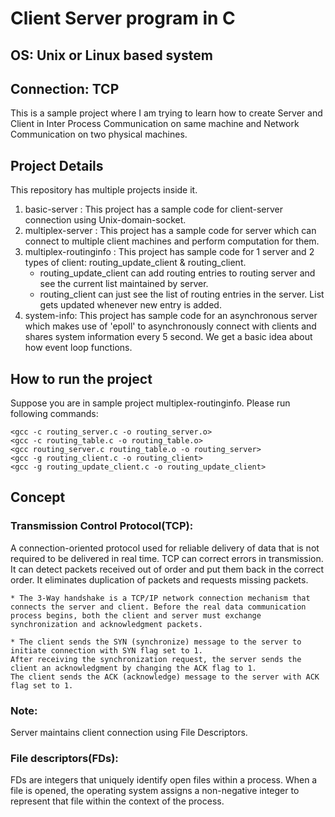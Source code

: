 # Client Server program in C
## OS: Unix or Linux based system
## Connection: TCP

This is a sample project where I am trying to learn how to create Server and Client in Inter Process Communication on same machine 
and Network Communication on two physical machines.

## Project Details
This repository has multiple projects inside it. 
1. basic-server : This project has a sample code for client-server connection using Unix-domain-socket.
2. multiplex-server : This project has a sample code for server which can connect to multiple client machines and perform computation for them.
3. multiplex-routinginfo : This project has sample code for 1 server and 2 types of client: routing_update_client & routing_client.
    * routing_update_client can add routing entries to routing server and see the current list maintained by server.
    * routing_client can just see the list of routing entries in the server. List gets updated whenever new entry is added.
4. system-info: This project has sample code for an asynchronous server which makes use of 'epoll' to asynchronously connect with clients and shares system information every 5 second. We get a basic idea about how event loop functions.

## How to run the project
Suppose you are in sample project multiplex-routinginfo. Please run following commands:
```
<gcc -c routing_server.c -o routing_server.o>
<gcc -c routing_table.c -o routing_table.o>
<gcc routing_server.c routing_table.o -o routing_server>
<gcc -g routing_client.c -o routing_client>
<gcc -g routing_update_client.c -o routing_update_client>
```

## Concept
### Transmission Control Protocol(TCP):
A connection-oriented protocol used for reliable delivery of data that is not required to be delivered in real time. TCP can correct errors in transmission. It can detect packets received out of order and put them back in the correct order. It eliminates duplication of packets and requests missing packets.

    * The 3-Way handshake is a TCP/IP network connection mechanism that connects the server and client. Before the real data communication process begins, both the client and server must exchange synchronization and acknowledgment packets.

    * The client sends the SYN (synchronize) message to the server to initiate connection with SYN flag set to 1.
    After receiving the synchronization request, the server sends the client an acknowledgment by changing the ACK flag to 1. 
    The client sends the ACK (acknowledge) message to the server with ACK flag set to 1.


### Note:
Server maintains client connection using File Descriptors. 
### File descriptors(FDs): 
FDs are integers that uniquely identify open files within a process. When a file is opened, the operating system assigns a non-negative integer to represent that file within the context of the process.